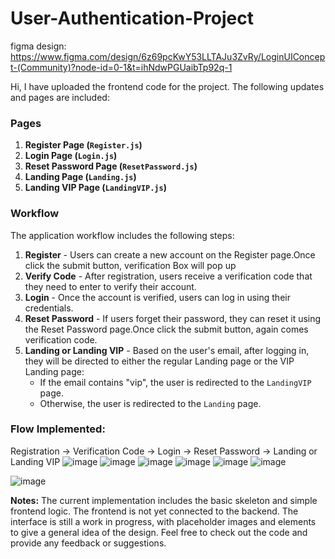 # User-Authentication-Project

figma design: https://www.figma.com/design/6z69pcKwY53LLTAJu3ZvRy/LoginUIConcept-(Community)?node-id=0-1&t=ihNdwPGUaibTp92q-1 

Hi, I have uploaded the frontend code for the project. The following updates and pages are included:

### Pages

1. **Register Page (`Register.js`)**
2. **Login Page (`Login.js`)**
3. **Reset Password Page (`ResetPassword.js`)**
4. **Landing Page (`Landing.js`)**
5. **Landing VIP Page (`LandingVIP.js`)**

### Workflow

The application workflow includes the following steps:

1. **Register** - Users can create a new account on the Register page.Once click the submit button, verification Box will pop up 
2. **Verify Code** - After registration, users receive a verification code that they need to enter to verify their account.
3. **Login** - Once the account is verified, users can log in using their credentials.
4. **Reset Password** - If users forget their password, they can reset it using the Reset Password page.Once click the submit button, again comes verification code.
5. **Landing or Landing VIP** - Based on the user's email, after logging in, they will be directed to either the regular Landing page or the VIP Landing page:
   - If the email contains "vip", the user is redirected to the `LandingVIP` page.
   - Otherwise, the user is redirected to the `Landing` page.
 
### Flow Implemented: 

Registration -> Verification Code -> Login -> Reset Password -> Landing or Landing VIP
![image](https://github.com/Iseul-park/User-Authentication-Project/assets/169954007/2a998178-a386-4a5e-8281-af8223eb7eed)
![image](https://github.com/Iseul-park/User-Authentication-Project/assets/169954007/80dc1896-1b30-4fa0-b46b-8062b0c34170)
![image](https://github.com/Iseul-park/User-Authentication-Project/assets/169954007/d0e79897-6787-4524-bf27-453471833a8e)
![image](https://github.com/Iseul-park/User-Authentication-Project/assets/169954007/d1cd4161-4069-4d6f-98db-b8ff83b0d908)
![image](https://github.com/Iseul-park/User-Authentication-Project/assets/169954007/61e63634-ff4a-4a51-863b-c73ed0eed0b7)
![image](https://github.com/Iseul-park/User-Authentication-Project/assets/169954007/ec8f6497-6142-43d1-8209-538e8edc6881)

![image](https://github.com/Iseul-park/User-Authentication-Project/assets/169954007/873006a8-634e-4997-9a88-b135a8337a4c)





**Notes:**
The current implementation includes the basic skeleton and simple frontend logic.
The frontend is not yet connected to the backend.
The interface is still a work in progress, with placeholder images and elements to give a general idea of the design.
Feel free to check out the code and provide any feedback or suggestions.
 
